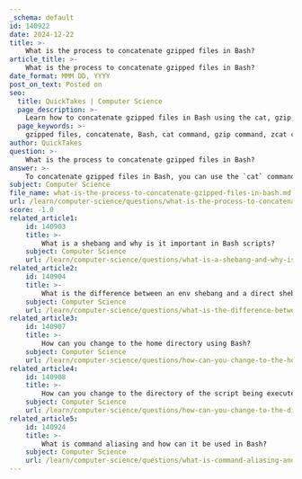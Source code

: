 ```yaml
---
_schema: default
id: 140922
date: 2024-12-22
title: >-
    What is the process to concatenate gzipped files in Bash?
article_title: >-
    What is the process to concatenate gzipped files in Bash?
date_format: MMM DD, YYYY
post_on_text: Posted on
seo:
  title: QuickTakes | Computer Science
  page_description: >-
    Learn how to concatenate gzipped files in Bash using the cat, gzip, or zcat commands to efficiently manage compressed data.
  page_keywords: >-
    gzipped files, concatenate, Bash, cat command, gzip command, zcat command, compress, decompress, command line, file management
author: QuickTakes
question: >-
    What is the process to concatenate gzipped files in Bash?
answer: >-
    To concatenate gzipped files in Bash, you can use the `cat` command, which allows you to combine multiple gzipped files into a single gzipped file. This is possible because the gzip format supports the concatenation of compressed files directly. Here are a few methods to achieve this:\n\n### Method 1: Using `cat`\nYou can simply use the `cat` command to concatenate the gzipped files. For example, if you have two gzipped files named `file1.gz` and `file2.gz`, you can concatenate them into a new file called `combined.gz` with the following command:\n\n```bash\ncat file1.gz file2.gz > combined.gz\n```\n\n### Method 2: Using `gzip -c`\nAnother method is to use the `gzip` command with the `-c` option, which writes the output to standard output. This can be useful if you want to ensure that the output is properly gzipped:\n\n```bash\ngzip -c file1.gz > combined.gz\ngzip -c file2.gz >> combined.gz\n```\n\n### Method 3: Using `zcat`\nYou can also use `zcat` to read the contents of the gzipped files and redirect the output to a new gzipped file:\n\n```bash\nzcat file1.gz file2.gz > combined.gz\n```\n\n### Important Note\nWhen concatenating gzipped files, the resulting file will be a valid gzipped file that contains multiple members. This means that you can extract the contents of the combined file using `gunzip` or `zcat`, and it will decompress all members at once.\n\n### Example\nHere’s a complete example of concatenating three gzipped files:\n\n```bash\ncat file1.gz file2.gz file3.gz > allfiles.gz\n```\n\nThis command will create a new gzipped file `allfiles.gz` that contains the contents of `file1.gz`, `file2.gz`, and `file3.gz` concatenated together.\n\n### Conclusion\nConcatenating gzipped files in Bash is straightforward and can be done using the `cat`, `gzip`, or `zcat` commands. This flexibility allows you to manage compressed data efficiently.
subject: Computer Science
file_name: what-is-the-process-to-concatenate-gzipped-files-in-bash.md
url: /learn/computer-science/questions/what-is-the-process-to-concatenate-gzipped-files-in-bash
score: -1.0
related_article1:
    id: 140903
    title: >-
        What is a shebang and why is it important in Bash scripts?
    subject: Computer Science
    url: /learn/computer-science/questions/what-is-a-shebang-and-why-is-it-important-in-bash-scripts
related_article2:
    id: 140904
    title: >-
        What is the difference between an env shebang and a direct shebang?
    subject: Computer Science
    url: /learn/computer-science/questions/what-is-the-difference-between-an-env-shebang-and-a-direct-shebang
related_article3:
    id: 140907
    title: >-
        How can you change to the home directory using Bash?
    subject: Computer Science
    url: /learn/computer-science/questions/how-can-you-change-to-the-home-directory-using-bash
related_article4:
    id: 140908
    title: >-
        How can you change to the directory of the script being executed?
    subject: Computer Science
    url: /learn/computer-science/questions/how-can-you-change-to-the-directory-of-the-script-being-executed
related_article5:
    id: 140924
    title: >-
        What is command aliasing and how can it be used in Bash?
    subject: Computer Science
    url: /learn/computer-science/questions/what-is-command-aliasing-and-how-can-it-be-used-in-bash
---
```


&nbsp;